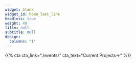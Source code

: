 ```yaml
---
widget: blank
widget_id: home_last_link
headless: true
weight: 40
title: null
subtitle: null
design:
  columns: "1"
---
```

{{% cta cta_link="./events/" cta_text="Current Projects→" %}}